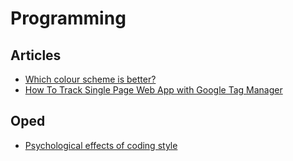# Programming

## Articles

- [Which colour scheme is better?](https://stitcher.io/blog/why-light-themes-are-better-according-to-science)
- [How To Track Single Page Web App with Google Tag Manager](https://www.analyticsmania.com/post/single-page-web-app-with-google-tag-manager/)

## Oped

- [Psychological effects of coding style](https://www.devever.net/~hl/codingstylepsych)

